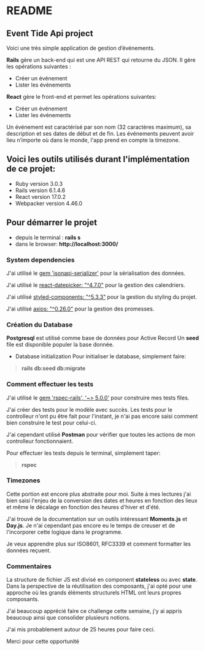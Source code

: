 # README

## Event Tide Api project

Voici une très simple application de gestion d’événements.

**Rails** gère un back-end qui est une API REST qui retourne du JSON. 
Il gère les opérations suivantes :
* Créer un événement
* Lister les événements

**React** gère le front-end et permet les opérations suivantes:

* Créer un événement
* Lister les événements
 
Un événement est caractérisé par son nom (32 caractères maximum), sa description et ses dates de début et de fin. Les événements peuvent avoir lieu n’importe où dans le monde, l'app prend en compte la timezone.

## Voici les outils utilisés durant l'implémentation de ce projet:

* Ruby version 3.0.3
* Rails version 6.1.4.6
* React version 17.0.2
* Webpacker version 4.46.0

## Pour démarrer le projet

* depuis le terminal : **rails s**
* dans le browser: **http://localhost:3000/**

### System dependencies

J'ai utilisé le [gem 'jsonapi-serializer'](https://github.com/jsonapi-serializer/jsonapi-serializer) pour la sérialisation des données.

J'ai utilisé le [react-datepicker: "^4.7.0"](https://reactdatepicker.com/) pour la gestion des calendriers.

J'ai utilisé [styled-components: "^5.3.3"](https://styled-components.com/) pour la gestion du styling du projet.

J'ai utilisé [axios: "^0.26.0"](https://axios-http.com/) pour la gestion des promesses.


### Création du Database

**Postgresql** est utilisé comme base de données pour Active Record
Un **seed** file est disponible populer la base donnée.

* Database initialization
Pour initialiser le database, simplement faire:

> **rails db:seed db:migrate**

### Comment effectuer les tests

J'ai utilisé le [gem 'rspec-rails', '~> 5.0.0'](https://github.com/rspec/rspec-rails) pour construire mes tests files.

J'ai créer des tests pour le  modèle avec succès.
Les tests pour le controlleur n'ont pu être fait pour l'instant, je n'ai pas encore saisi comment bien construire le test pour celui-ci.

J'ai cependant utilisé **Postman** pour vérifier que toutes les actions de mon controlleur fonctionnaient.

Pour effectuer les tests depuis le terminal, simplement taper: 
> **rspec**

### Timezones

Cette portion est encore plus abstraite pour moi.
Suite à mes lectures j'ai bien saisi l'enjeu de la conversion des dates et heures en fonction des lieux et même le décalage en fonction des heures d'hiver et d'été.

J'ai trouvé de la documentation sur un outils intéressant **Moments.js** et **Day.js**.
Je n'ai cependant pas encore eu le temps de creuser et de l'incorporer cette logique dans le programme.

Je veux apprendre plus sur ISO8601, RFC3339 et comment formatter les données reçuent.

### Commentaires

La structure de fichier JS est divisé en component **stateless** ou avec **state**.
Dans la perspective de la réutilisation des composants, j'ai opté pour une approche où les grands éléments structurels HTML ont leurs propres composants.

J'ai beaucoup apprécié faire ce challenge cette semaine, j'y ai appris beaucoup ainsi que consolider plusieurs notions. 

J'ai mis probablement autour de 25 heures pour faire ceci.

Merci pour cette opportunité

